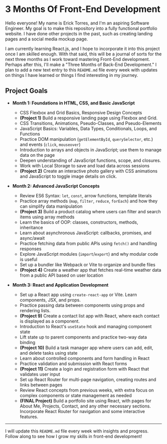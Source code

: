 # 3 Months Of Front-End Development

Hello everyone! My name is Erick Torres, and I'm an aspiring Software Engineer. My goal is to make this repository into a fully functional portfolio website. I have done other projects in the past, such as creating landing pages and a social media mockup page.

I am currently learning React.js, and I hope to incorporate it into this project once I am skilled enough. With that said, this will be a journal of sorts for the next three months as I work toward mastering Front-End development. Perhaps after this, I'll make a "Three Months of Back-End Development." I plan to add a new text entry to this `README.md` file every week with updates on things I have learned or things I find interesting in my journey.
## Project Goals

* **Month 1: Foundations in HTML, CSS, and Basic JavaScript**
  * CSS Flexbox and Grid Basics, Responsive Design Concepts
  * **(Project 1)** Build a responsive landing page using Flexbox and Grid.
  * CSS Transitions, Animations, Pseudo-Classes, and Pseudo-Elements
  * JavaScript Basics: Variables, Data Types, Conditionals, Loops, and Functions
  * Practice DOM manipulation (`getElementById`, `querySelector`, etc.) and events (`click`, `mouseover`)
  * Introduction to arrays and objects in JavaScript; use them to manage data on the page
  * Deepen understanding of JavaScript functions, scope, and closures.
  * Work with Local Storage to save and load data across sessions
  * **(Project 2)** Create an interactive photo gallery with CSS animations and JavaScript to toggle image details on click.

* **Month 2: Advanced JavaScript Concepts**
  * Review ES6 Syntax: `let`, `const`, arrow functions, template literals
  * Practice array methods (`map`, `filter`, `reduce`, `forEach`) and how they can simplify data manipulation
  * **(Project 3)** Build a product catalog where users can filter and search items using array methods
  * Learn the basics of OOP: classes, constructors, methods, inheritance
  * Learn about asynchronous JavaScript: callbacks, promises, and async/await
  * Practice fetching data from public APIs using `fetch()` and handling responses
  * Explore JavaScript modules (`import`/`export`) and why modular code is useful
  * Set up a bundler like Webpack or Vite to organize and bundle files
  * **(Project 4)** Create a weather app that fetches real-time weather data from a public API based on user location

* **Month 3: React and Application Development**
  * Set up a React app using `create-react-app` or Vite. Learn components, JSX, and props.
  * Practice passing data between components using props and rendering lists.
  * **(Project 9)** Create a contact list app with React, where each contact is displayed as a component.
  * Introduction to React's `useState` hook and managing component state
  * Lift state up to parent components and practice two-way data binding
  * **(Project 10)** Build a task manager app where users can add, edit, and delete tasks using state
  * Learn about controlled components and form handling in React
  * Practice validation and submission with React forms
  * **(Project 11)** Create a login and registration form with React that validates user input
  * Set up React Router for multi-page navigation, creating routes and links between pages
  * Review React concepts from previous weeks, with extra focus on complex components or state management as needed
  * **(FINAL Project)** Build a portfolio site using React, with pages for About Me, Projects, Contact, and any other necessary sections. Incorporate React Router for navigation and some interactive features.

---

I will update this `README.md` file every week with insights and progress. Follow along to see how I grow my skills in front-end development!
